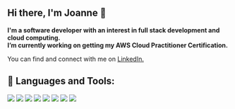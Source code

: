 ## Hi there, I'm Joanne 👋

<!--
**joanne-lai03/joanne-lai03** is a ✨ _special_ ✨ repository because its `README.md` (this file) appears on your GitHub profile. -->

**I'm a software developer with an interest in full stack development and cloud computing.<br>
I’m currently working on getting my AWS Cloud Practitioner Certification.**

You can find and connect with me on <a href="https://www.linkedin.com/in/joanne-lai03/" target="_blank">LinkedIn.</a>

## 🧰 Languages and Tools:
<div>
  <img src="https://img.shields.io/badge/JavaScript-yellow?style=for-the-badge&logo=JavaScript&logoColor=white">
  <img src="https://img.shields.io/badge/CSS-blue?style=for-the-badge&logo=CSS3&logoColor=white">
  <img src="https://img.shields.io/badge/HTML5-red?style=for-the-badge&logo=HTML5&logoColor=white">
  <img src="https://img.shields.io/badge/React-blue?style=for-the-badge&color=blue&logo=React&logoColor=white">
  <img src="https://img.shields.io/badge/Redux-764ABC?style=for-the-badge&color=764ABC&logo=Redux&logoColor=white">
  <img src="https://img.shields.io/badge/Node.Js-339933?style=for-the-badge&color=339933&logo=Node.Js&logoColor=white">
  <img src="https://img.shields.io/badge/SQLite-003B57?style=for-the-badge&color=003B57&logo=SQLite&logoColor=white">
  <img src="https://img.shields.io/badge/Auth0-EB5424?style=for-the-badge&color=EB5424&logo=Auth0&logoColor=white">
</div>

